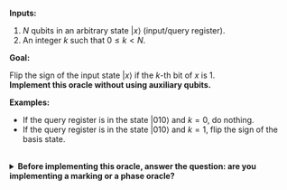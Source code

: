 **Inputs:**

  1. $N$ qubits in an arbitrary state $|x\rangle$ (input/query register).
  2. An integer $k$ such that $0 \leq k < N$.

**Goal:**

Flip the sign of the input state $|x\rangle$ if the $k$-th bit of $x$ is $1$.  
**Implement this oracle without using auxiliary qubits.**

**Examples:**

* If the query register is in the state $|010\rangle$ and $k=0$, do nothing.
* If the query register is in the state $|010\rangle$ and $k=1$, flip the sign of the basis state.

<br/>
<details>
  <summary><b>Before implementing this oracle, answer the question: are you implementing a marking or a phase oracle?</b></summary>
    This is a phase oracle, because we are changing the phase of the input state $|x\rangle$ based on the value of the function $f(x)$.
</details>
